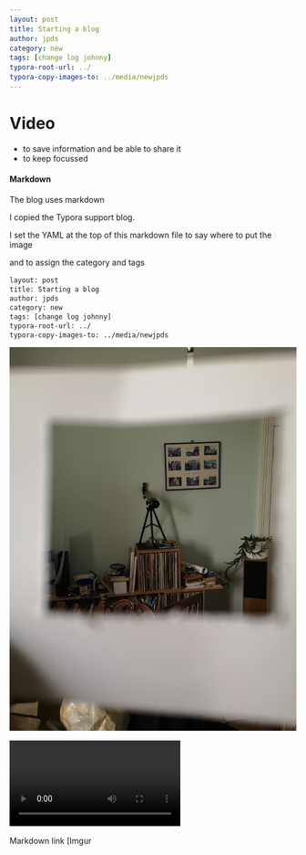 ```yaml
---
layout: post
title: Starting a blog
author: jpds
category: new
tags: [change log johnny]
typora-root-url: ../
typora-copy-images-to: ../media/newjpds
---
```


# Video



- to save information and be able to share it
- to keep focussed

#### Markdown

The blog uses markdown 

I copied the Typora support blog.

I set the YAML at the top of this markdown file to say where to put the image

and to assign the category and tags

```
layout: post
title: Starting a blog
author: jpds
category: new
tags: [change log johnny]
typora-root-url: ../
typora-copy-images-to: ../media/newjpds
```



![](/media/jpds/IMG_20200915_135523.jpg)





<video src="/media/jpds/My_Movie_1_.mp4"></video>

Markdown link [Imgur 

